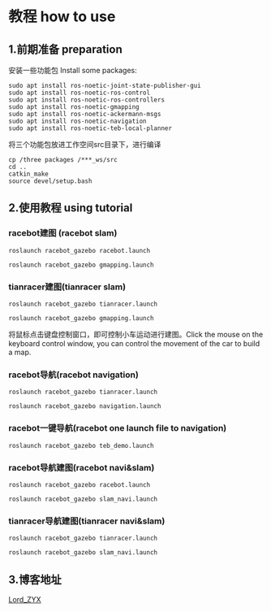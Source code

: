 # 教程 how to use

## 1.前期准备 preparation

安装一些功能包 Install some packages:

```
sudo apt install ros-noetic-joint-state-publisher-gui
sudo apt install ros-noetic-ros-control
sudo apt install ros-noetic-ros-controllers
sudo apt install ros-noetic-gmapping
sudo apt install ros-noetic-ackermann-msgs
sudo apt install ros-noetic-navigation
sudo apt install ros-noetic-teb-local-planner
```

将三个功能包放进工作空间src目录下，进行编译

```
cp /three packages /***_ws/src
cd ..
catkin_make
source devel/setup.bash
```

## 2.使用教程 using tutorial

### racebot建图 (racebot slam)

```
roslaunch racebot_gazebo racebot.launch

roslaunch racebot_gazebo gmapping.launch
```

### tianracer建图(tianracer slam)

```
roslaunch racebot_gazebo tianracer.launch

roslaunch racebot_gazebo gmapping.launch
```

将鼠标点击键盘控制窗口，即可控制小车运动进行建图。Click the mouse on the keyboard control window, you can control the movement of the car to build a map.

### racebot导航(racebot navigation)

```
roslaunch racebot_gazebo tianracer.launch

roslaunch racebot_gazebo navigation.launch
```

### racebot一键导航(racebot one launch file to navigation)

```
roslaunch racebot_gazebo teb_demo.launch
```

### racebot导航建图(racebot navi&slam)

```
roslaunch racebot_gazebo racebot.launch

roslaunch racebot_gazebo slam_navi.launch
```

### tianracer导航建图(tianracer navi&slam)

```
roslaunch racebot_gazebo tianracer.launch

roslaunch racebot_gazebo slam_navi.launch 
```

## 3.博客地址

[Lord_ZYX](https://blog.csdn.net/qq_48427527?type=blog)
